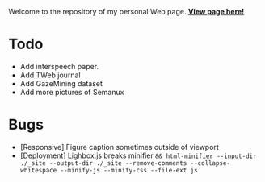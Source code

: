 Welcome to the repository of my personal Web page. [**View page here!**](https://raphaelmenges.github.io)

# Todo
- Add interspeech paper.
- Add TWeb journal
- Add GazeMining dataset
- Add more pictures of Semanux

# Bugs
- [Responsive] Figure caption sometimes outside of viewport
- [Deployment] Lighbox.js breaks minifier `&& html-minifier --input-dir ./_site --output-dir ./_site --remove-comments --collapse-whitespace --minify-js --minify-css --file-ext js`
